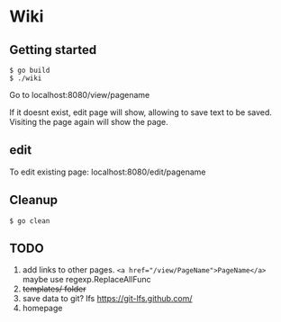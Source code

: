# Wiki

## Getting started

	$ go build
	$ ./wiki
	
Go to localhost:8080/view/pagename

If it doesnt exist, edit page will show, allowing to save text to be saved. 
Visiting the page again will show the page.

## edit

To edit existing page:
localhost:8080/edit/pagename


## Cleanup

	$ go clean
	
## TODO
1. add links to other pages. 
```<a href="/view/PageName">PageName</a>```
maybe use regexp.ReplaceAllFunc
2. ~~templates/ folder~~
3. save data to git? lfs https://git-lfs.github.com/
4. homepage